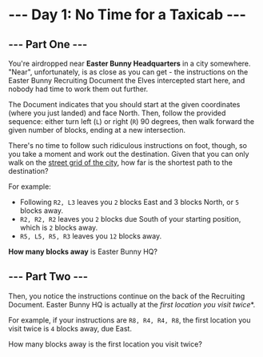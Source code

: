 # --- Day 1: No Time for a Taxicab ---

## --- Part One ---

You're airdropped near **Easter Bunny Headquarters** in a city somewhere.
"Near", unfortunately, is as close as you can get - the instructions on the
Easter Bunny Recruiting Document the Elves intercepted start here, and nobody
had time to work them out further.

The Document indicates that you should start at the given coordinates (where you
just landed) and face North. Then, follow the provided sequence: either turn
left (`L`) or right (`R`) 90 degrees, then walk forward the given number of
blocks, ending at a new intersection.

There's no time to follow such ridiculous instructions on foot, though, so you
take a moment and work out the destination. Given that you can only walk on the
[street grid of the city](https://en.wikipedia.org/wiki/Taxicab_geometry), how
far is the shortest path to the destination?

For example:

- Following `R2, L3` leaves you `2` blocks East and 3 blocks North, or `5`
  blocks away.
- `R2, R2, R2` leaves you `2` blocks due South of your starting position, which
  is `2` blocks away.
- `R5, L5, R5, R3` leaves you `12` blocks away.

**How many blocks away** is Easter Bunny HQ?

## --- Part Two ---

Then, you notice the instructions continue on the back of the Recruiting
Document. Easter Bunny HQ is actually at the *first location you visit twice**.

For example, if your instructions are `R8, R4, R4, R8`, the first location you
visit twice is `4` blocks away, due East.

How many blocks away is the first location you visit twice?
